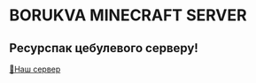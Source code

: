 # BORUKVA MINECRAFT SERVER
## Ресурспак цебулевого серверу!
[🧅Наш сервер](https://t.me/borukva_minecraft/)

